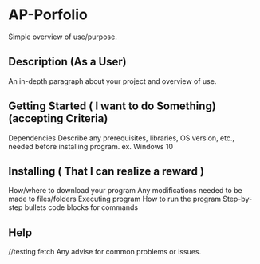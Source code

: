 # AP-Porfolio
Simple overview of use/purpose.

## Description (As a User)
An in-depth paragraph about your project and overview of use.

## Getting Started ( I want to do Something)(accepting Criteria)
Dependencies
Describe any prerequisites, libraries, OS version, etc., needed before installing program.
ex. Windows 10

## Installing ( That I can realize a reward )
How/where to download your program
Any modifications needed to be made to files/folders
Executing program
How to run the program
Step-by-step bullets
code blocks for commands
## Help
//testing fetch 
Any advise for common problems or issues.
